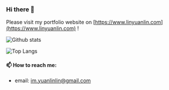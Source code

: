 ### Hi there 👋

Please visit my portfolio website on [https://www.linyuanlin.com](https://www.linyuanlin.com) !

![Github stats](https://github-readme-stats.vercel.app/api?username=ken20001207&show_icons=true&count_private=true)

![Top Langs](https://github-readme-stats.vercel.app/api/top-langs/?username=ken20001207?hide=JavaScript)

#### 📫 How to reach me:

- email: im.yuanlinlin@gmail.com
